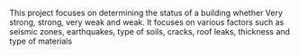 This project focuses on determining the status of a building whether Very strong, strong, very weak and weak. 
It focuses on various factors such as seismic zones, earthquakes, type of soils, cracks, roof leaks, thickness and type of materials
